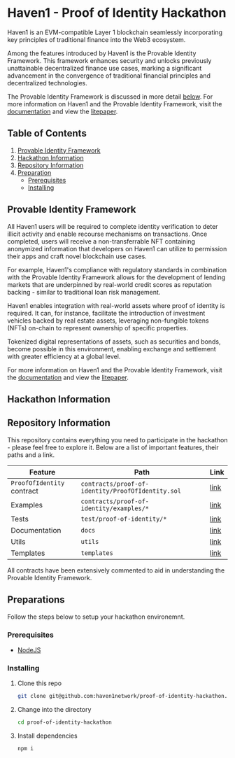 # Haven1 - Proof of Identity Hackathon

Haven1 is an EVM-compatible Layer 1 blockchain seamlessly incorporating key
principles of traditional finance into the Web3 ecosystem.

Among the features introduced by Haven1 is the Provable Identity Framework. This
framework enhances security and unlocks previously unattainable decentralized
finance use cases, marking a significant advancement in the convergence of
traditional financial principles and decentralized technologies.

The Provable Identity Framework is discussed in more detail
[below](#provable-identity-framework).
For more information on Haven1 and the Provable Identity Framework, visit the
[documentation](https://docs.haven1.org) and view the [litepaper](https://docsend.com/view/8hnh4kah6updyzf4).

## Table of Contents
1. [Provable Identity Framework](#provable-identity-framework)
2. [Hackathon Information](#hackathon-information)
3. [Repository Information](#repository-information)
4. [Preparation](#preparations)
    -    [Prerequisites](#prerequisites)
    -    [Installing](#installing)

<a id="provable-identity-framework"></a>
## Provable Identity Framework

All Haven1 users will be required to complete identity verification to deter
illicit  activity and enable recourse mechanisms on transactions. Once completed,
users will receive a non-transferrable NFT containing anonymized information
that developers on Haven1 can utilize to permission their apps and craft novel
blockchain use cases.

For example, Haven1's compliance with regulatory standards in combination with
the Provable Identity Framework allows for the development of lending markets that
are underpinned by real-world credit scores as reputation backing - similar to traditional loan risk management.

Haven1 enables integration with real-world assets where proof of identity is
required. It can, for instance, facilitate the introduction of investment
vehicles backed by real estate assets, leveraging non-fungible tokens (NFTs)
on-chain to represent ownership of specific properties.

Tokenized digital representations of assets, such as securities and bonds,
become possible in this environment, enabling exchange and settlement with
greater efficiency at a global level.

For more information on Haven1 and the Provable Identity Framework, visit the
[documentation](https://docs.haven1.org) and view the [litepaper](https://docsend.com/view/8hnh4kah6updyzf4).


<a id="hackathon-information"></a>
## Hackathon Information

<a id="repository-information"></a>
## Repository Information
This repository contains everything you need to participate in the hackathon -
please feel free to explore it. Below are a list of important features, their
paths and a link.

| Feature                    | Path                                              | Link                                                                                                                           |
|----------------------------|---------------------------------------------------|--------------------------------------------------------------------------------------------------------------------------------|
| `ProofOfIdentity` contract | `contracts/proof-of-identity/ProofOfIdentity.sol` | [link](https://github.com/haven1network/proof-of-identity-hackathon/blob/main/contracts/proof-of-identity/ProofOfIdentity.sol) |
| Examples                   | `contracts/proof-of-identity/examples/*`          | [link](https://github.com/haven1network/proof-of-identity-hackathon/tree/main/contracts/proof-of-identity/examples)            |
| Tests                      | `test/proof-of-identity/*`                        | [link](https://github.com/haven1network/proof-of-identity-hackathon/tree/main/test/proof-of-identity)                          |
| Documentation              | `docs`                                            | [link](https://github.com/haven1network/proof-of-identity-hackathon/tree/main/docs/proof-of-identity)                          |
| Utils                      | `utils`                                           | [link](https://github.com/haven1network/proof-of-identity-hackathon/tree/main/utils)                                           |
| Templates                  | `templates`                                       | [link](https://github.com/haven1network/proof-of-identity-hackathon/tree/main/templates)                                       |

All contracts have been extensively commented to aid in understanding the Provable Identity Framework.

<a id="preparations"></a>
## Preparations

Follow the steps below to setup your hackathon environemnt.

<a id="prerequisites"></a>
### Prerequisites
- [NodeJS](https://nodejs.org/en)

<a id="installing"></a>
### Installing
1. Clone this repo
    ```bash
    git clone git@github.com:haven1network/proof-of-identity-hackathon.git
    ```

2. Change into the directory
    ```bash
    cd proof-of-identity-hackathon
    ```
3. Install dependencies
    ```bash
    npm i
    ```
